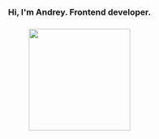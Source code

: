 <h3 align="center">Hi, I'm Andrey. Frontend developer.</h3>

###

<div align="center">
  <img height="200" src="https://i.pinimg.com/originals/69/b2/88/69b28856241ddc9ee1b856faea64db05.gif"  />
</div>

###
